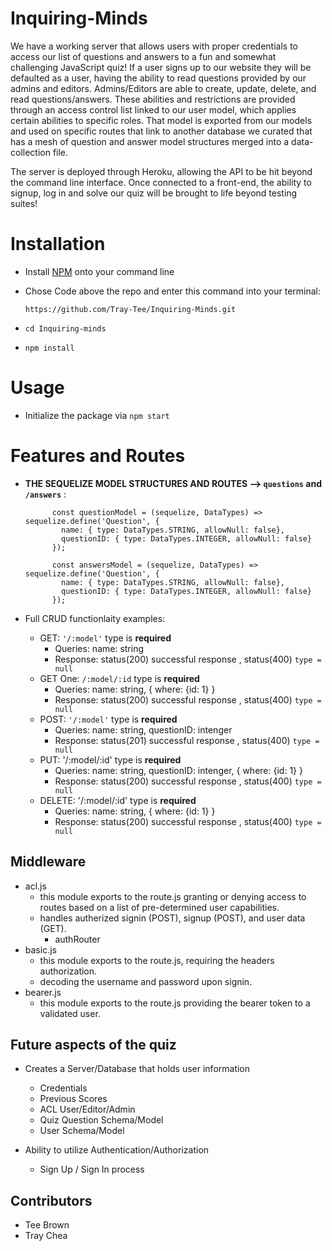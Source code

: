 # Inquiring-Minds

We have a working server that allows users with proper credentials to access our list of questions and answers to a fun and somewhat challenging JavaScript quiz! If a user signs up to our website they will be defaulted as a user, having the ability to read questions provided by our admins and editors. Admins/Editors are able to create, update, delete, and read questions/answers. These abilities and restrictions are provided through an access control list linked to our user model, which applies certain abilities to specific roles. That model is exported from our models and used on specific routes that link to another database we curated that has a mesh of question and answer model structures merged into a data-collection file. 

The server is deployed through Heroku, allowing the API to be hit beyond the command line interface. Once connected to a front-end, the ability to signup, log in and solve our quiz will be brought to life beyond testing suites!


# Installation

- Install [NPM](https://www.npmjs.com/) onto your command line
- Chose Code above the repo and enter this command into your terminal:
 
    `https://github.com/Tray-Tee/Inquiring-Minds.git`
- `cd Inquiring-minds`
- `npm install`

# Usage 

- Initialize the package via `npm start`

# Features and Routes

- **THE SEQUELIZE MODEL STRUCTURES AND ROUTES --> `questions` and `/answers`** :

            const questionModel = (sequelize, DataTypes) => sequelize.define('Question', {
              name: { type: DataTypes.STRING, allowNull: false},
              questionID: { type: DataTypes.INTEGER, allowNull: false}
            });
            
            const answersModel = (sequelize, DataTypes) => sequelize.define('Question', {
              name: { type: DataTypes.STRING, allowNull: false},
              questionID: { type: DataTypes.INTEGER, allowNull: false}
            });

- Full CRUD functionlaity examples:
     - GET: `'/:model'` type is **required**
        - Queries: name: string
        - Response: status(200) successful response , status(400) `type = null`
     - GET One: `/:model/:id` type is **required**
        - Queries: name: string, { where: {id: 1} }
        - Response: status(200) successful response , status(400) `type = null`
     - POST:  `'/:model'` type is **required**
          - Queries: name: string, questionID: intenger
         - Response: status(201) successful response , status(400) `type = null`
     - PUT:  '/:model/:id' type is **required**
         - Queries: name: string, questionID: intenger, { where: {id: 1} }
         - Response: status(200) successful response , status(400) `type = null`
     - DELETE: '/:model/:id' type is **required**
         - Queries: name: string, { where: {id: 1} }
         - Response: status(200) successful response , status(400) `type = null`


## Middleware

- acl.js
    - this module exports to the route.js granting or denying access to routes based on a list of pre-determined user capabilities.
    - handles autherized signin (POST), signup (POST), and user data (GET). 
        - authRouter
- basic.js
    - this module exports to the route.js, requiring the headers authorization. 
    - decoding the username and password upon signin.
- bearer.js
    - this module exports to the route.js providing the bearer token to a validated user.

## Future aspects of the quiz
  - Creates a Server/Database that holds user information
    - Credentials
    - Previous Scores
    - ACL User/Editor/Admin
    - Quiz Question Schema/Model
    - User Schema/Model
  
  - Ability to utilize Authentication/Authorization
    - Sign Up / Sign In process


## Contributors
- Tee Brown
- Tray Chea
